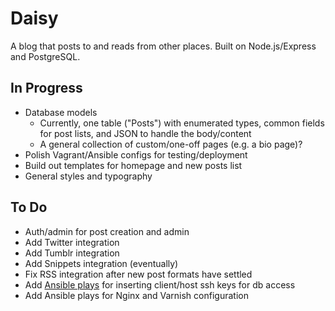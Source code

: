 # Daisy

A blog that posts to and reads from other places. Built on Node.js/Express and PostgreSQL.

## In Progress

* Database models
	* Currently, one table ("Posts") with enumerated types, common fields for post lists, and JSON to handle the body/content
	* A general collection of custom/one-off pages (e.g. a bio page)?
* Polish Vagrant/Ansible configs for testing/deployment
* Build out templates for homepage and new posts list
* General styles and typography

## To Do

* Auth/admin for post creation and admin
* Add Twitter integration
* Add Tumblr integration
* Add Snippets integration (eventually)
* Fix RSS integration after new post formats have settled
* Add [Ansible plays](https://derpops.bike/2014/06/07/ssh-key-rotation-with-ansible/) for inserting client/host ssh keys for db access
* Add Ansible plays for Nginx and Varnish configuration
